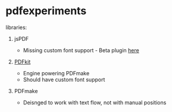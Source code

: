 # pdfexperiments
libraries:
1. jsPDF
	* Missing custom font support - Beta plugin [here](https://github.com/sphilee/jsPDF-CustomFonts-support)

2. [PDFkit](http://pdfkit.org/)
	* Engine powering PDFmake
	* Should have custom font support

3. PDFmake
	* Deisnged to work with text flow, not with manual positions
